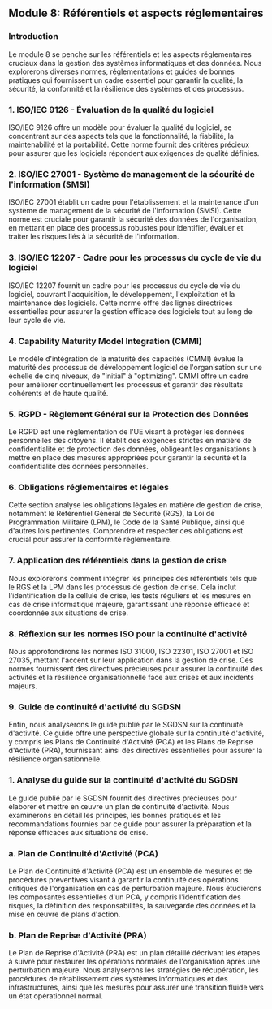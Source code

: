 ## Module 8: Référentiels et aspects réglementaires

### Introduction
Le module 8 se penche sur les référentiels et les aspects réglementaires cruciaux dans la gestion des systèmes informatiques et des données. Nous explorerons diverses normes, réglementations et guides de bonnes pratiques qui fournissent un cadre essentiel pour garantir la qualité, la sécurité, la conformité et la résilience des systèmes et des processus.

### 1. ISO/IEC 9126 - Évaluation de la qualité du logiciel
ISO/IEC 9126 offre un modèle pour évaluer la qualité du logiciel, se concentrant sur des aspects tels que la fonctionnalité, la fiabilité, la maintenabilité et la portabilité. Cette norme fournit des critères précieux pour assurer que les logiciels répondent aux exigences de qualité définies.

### 2. ISO/IEC 27001 - Système de management de la sécurité de l'information (SMSI)
ISO/IEC 27001 établit un cadre pour l'établissement et la maintenance d'un système de management de la sécurité de l'information (SMSI). Cette norme est cruciale pour garantir la sécurité des données de l'organisation, en mettant en place des processus robustes pour identifier, évaluer et traiter les risques liés à la sécurité de l'information.

### 3. ISO/IEC 12207 - Cadre pour les processus du cycle de vie du logiciel
ISO/IEC 12207 fournit un cadre pour les processus du cycle de vie du logiciel, couvrant l'acquisition, le développement, l'exploitation et la maintenance des logiciels. Cette norme offre des lignes directrices essentielles pour assurer la gestion efficace des logiciels tout au long de leur cycle de vie.

### 4. Capability Maturity Model Integration (CMMI)
Le modèle d'intégration de la maturité des capacités (CMMI) évalue la maturité des processus de développement logiciel de l'organisation sur une échelle de cinq niveaux, de "initial" à "optimizing". CMMI offre un cadre pour améliorer continuellement les processus et garantir des résultats cohérents et de haute qualité.

### 5. RGPD - Règlement Général sur la Protection des Données
Le RGPD est une réglementation de l'UE visant à protéger les données personnelles des citoyens. Il établit des exigences strictes en matière de confidentialité et de protection des données, obligeant les organisations à mettre en place des mesures appropriées pour garantir la sécurité et la confidentialité des données personnelles.

### 6. Obligations réglementaires et légales
Cette section analyse les obligations légales en matière de gestion de crise, notamment le Référentiel Général de Sécurité (RGS), la Loi de Programmation Militaire (LPM), le Code de la Santé Publique, ainsi que d'autres lois pertinentes. Comprendre et respecter ces obligations est crucial pour assurer la conformité réglementaire.

### 7. Application des référentiels dans la gestion de crise
Nous explorerons comment intégrer les principes des référentiels tels que le RGS et la LPM dans les processus de gestion de crise. Cela inclut l'identification de la cellule de crise, les tests réguliers et les mesures en cas de crise informatique majeure, garantissant une réponse efficace et coordonnée aux situations de crise.

### 8. Réflexion sur les normes ISO pour la continuité d'activité
Nous approfondirons les normes ISO 31000, ISO 22301, ISO 27001 et ISO 27035, mettant l'accent sur leur application dans la gestion de crise. Ces normes fournissent des directives précieuses pour assurer la continuité des activités et la résilience organisationnelle face aux crises et aux incidents majeurs.

### 9. Guide de continuité d'activité du SGDSN
Enfin, nous analyserons le guide publié par le SGDSN sur la continuité d'activité. Ce guide offre une perspective globale sur la continuité d'activité, y compris les Plans de Continuité d'Activité (PCA) et les Plans de Reprise d'Activité (PRA), fournissant ainsi des directives essentielles pour assurer la résilience organisationnelle.
### 1. Analyse du guide sur la continuité d'activité du SGDSN
Le guide publié par le SGDSN fournit des directives précieuses pour élaborer et mettre en œuvre un plan de continuité d'activité. Nous examinerons en détail les principes, les bonnes pratiques et les recommandations fournies par ce guide pour assurer la préparation et la réponse efficaces aux situations de crise.

### a. Plan de Continuité d'Activité (PCA)
Le Plan de Continuité d'Activité (PCA) est un ensemble de mesures et de procédures préventives visant à garantir la continuité des opérations critiques de l'organisation en cas de perturbation majeure. Nous étudierons les composantes essentielles d'un PCA, y compris l'identification des risques, la définition des responsabilités, la sauvegarde des données et la mise en œuvre de plans d'action.

### b. Plan de Reprise d'Activité (PRA)
Le Plan de Reprise d'Activité (PRA) est un plan détaillé décrivant les étapes à suivre pour restaurer les opérations normales de l'organisation après une perturbation majeure. Nous analyserons les stratégies de récupération, les procédures de rétablissement des systèmes informatiques et des infrastructures, ainsi que les mesures pour assurer une transition fluide vers un état opérationnel normal.
